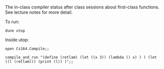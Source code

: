 The in-class compiler status after class sessions about first-class functions.  See lecture notes for more detail.

To run:

`dune utop`

Inside utop:

`open Cs164.Compile;;`

`compile_and_run "(define (retlam)
    (let ((x 3))
        (lambda () x)
    )
)
(let ((l (retlam)))
    (print (l))
)";;`